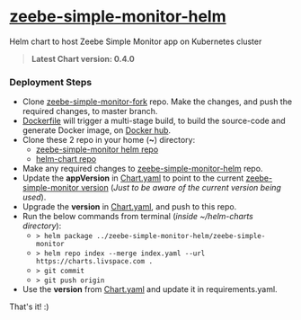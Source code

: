 # [zeebe-simple-monitor-helm](https://github.com/livspaceeng/zeebe-simple-monitor-helm)

Helm chart to host Zeebe Simple Monitor app on Kubernetes cluster
> **Latest Chart version: 0.4.0**

### Deployment Steps
- Clone [zeebe-simple-monitor-fork](https://github.com/livspaceeng/zeebe-simple-monitor) repo. Make the changes, and push the required changes, to master branch.
- [Dockerfile](https://github.com/livspaceeng/zeebe-simple-monitor/blob/master/Dockerfile) will trigger a multi-stage build, to build the source-code and generate Docker image, on [Docker hub](https://hub.docker.com/repository/docker/livspaceeng/zeebe-simple-monitor).
- Clone these 2 repo in your home (**~**) directory:
  + [zeebe-simple-monitor helm repo](https://github.com/livspaceeng/zeebe-simple-monitor-helm)
  + [helm-chart repo](https://github.com/livspaceeng/helm-charts)
- Make any required changes to [zeebe-simple-monitor-helm](https://github.com/livspaceeng/zeebe-simple-monitor-helm) repo.
- Update the **appVersion** in [Chart.yaml](./zeebe-simple-monitor/Chart.yaml) to point to the current [zeebe-simple-monitor version](https://github.com/livspaceeng/zeebe-simple-monitor/blob/master/pom.xml) (*Just to be aware of the current version being used*).
- Upgrade the **version** in [Chart.yaml](./zeebe-simple-monitor/Chart.yaml), and push to this repo.
- Run the below commands from terminal (*inside ~/helm-charts directory*):
  + `> helm package ../zeebe-simple-monitor-helm/zeebe-simple-monitor`
  + `> helm repo index --merge index.yaml --url https://charts.livspace.com .`
  + `> git commit`
  + `> git push origin`
- Use the **version** from [Chart.yaml](./zeebe-simple-monitor/Chart.yaml) and update it in requirements.yaml.

That's it! :)
